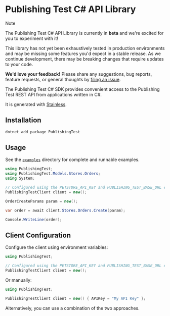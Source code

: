 # Publishing Test C# API Library

> [!NOTE]
> The Publishing Test C# API Library is currently in **beta** and we're excited for you to experiment with it!
>
> This library has not yet been exhaustively tested in production environments and may be missing some features you'd expect in a stable release. As we continue development, there may be breaking changes that require updates to your code.
>
> **We'd love your feedback!** Please share any suggestions, bug reports, feature requests, or general thoughts by [filing an issue](https://www.github.com/stainless-sdks/publishing-test-csharp/issues/new).

The Publishing Test C# SDK provides convenient access to the Publishing Test REST API from applications written in C#.

It is generated with [Stainless](https://www.stainless.com/).

## Installation

```bash
dotnet add package PublishingTest
```

## Usage

See the [`examples`](examples) directory for complete and runnable examples.

```C#
using PublishingTest;
using PublishingTest.Models.Stores.Orders;
using System;

// Configured using the PETSTORE_API_KEY and PUBLISHING_TEST_BASE_URL environment variables
PublishingTestClient client = new();

OrderCreateParams param = new();

var order = await client.Stores.Orders.Create(param);

Console.WriteLine(order);
```

## Client Configuration

Configure the client using environment variables:

```C#
using PublishingTest;

// Configured using the PETSTORE_API_KEY and PUBLISHING_TEST_BASE_URL environment variables
PublishingTestClient client = new();
```

Or manually:

```C#
using PublishingTest;

PublishingTestClient client = new() { APIKey = "My API Key" };
```

Alternatively, you can use a combination of the two approaches.
